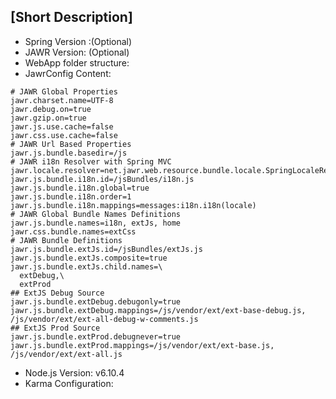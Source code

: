 ## [Short Description]

- Spring Version :(Optional)
- JAWR Version: (Optional)
- WebApp folder structure:
- JawrConfig Content:

```
# JAWR Global Properties
jawr.charset.name=UTF-8
jawr.debug.on=true
jawr.gzip.on=true
jawr.js.use.cache=false
jawr.css.use.cache=false
# JAWR Url Based Properties
jawr.js.bundle.basedir=/js
# JAWR i18n Resolver with Spring MVC
jawr.locale.resolver=net.jawr.web.resource.bundle.locale.SpringLocaleResolver
jawr.js.bundle.i18n.id=/jsBundles/i18n.js
jawr.js.bundle.i18n.global=true
jawr.js.bundle.i18n.order=1
jawr.js.bundle.i18n.mappings=messages:i18n.i18n(locale)
# JAWR Global Bundle Names Definitions
jawr.js.bundle.names=i18n, extJs, home
jawr.css.bundle.names=extCss
# JAWR Bundle Definitions
jawr.js.bundle.extJs.id=/jsBundles/extJs.js
jawr.js.bundle.extJs.composite=true
jawr.js.bundle.extJs.child.names=\
  extDebug,\
  extProd
## ExtJS Debug Source
jawr.js.bundle.extDebug.debugonly=true
jawr.js.bundle.extDebug.mappings=/js/vendor/ext/ext-base-debug.js, /js/vendor/ext/ext-all-debug-w-comments.js
## ExtJS Prod Source
jawr.js.bundle.extProd.debugnever=true
jawr.js.bundle.extProd.mappings=/js/vendor/ext/ext-base.js, /js/vendor/ext/ext-all.js
```

- Node.js Version: v6.10.4
- Karma Configuration: 
```

```

